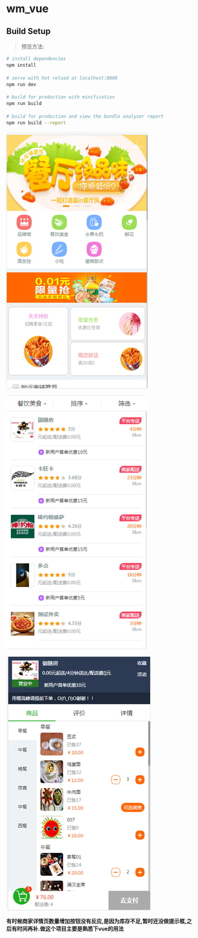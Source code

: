# wm_vue

## Build Setup

> 预览方法:

``` bash
# install dependencies
npm install

# serve with hot reload at localhost:8080
npm run dev

# build for production with minification
npm run build

# build for production and view the bundle analyzer report
npm run build --report
```




![QQ截图20170628152556.png](.\QQ截图20170628152556.png)

![QQ截图20170628152613.png](.\QQ截图20170628152613.png)

![QQ截图20170628152648.png](.\QQ截图20170628152648.png)

**有时候商家详情页数量增加按钮没有反应,是因为库存不足,暂时还没做提示框,之后有时间再补.做这个项目主要是熟悉下vue的用法**